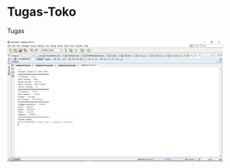 # Tugas-Toko
Tugas

![alt text](https://github.com/AhmadTorik/Tugas-Toko/blob/master/Screenshot%20(468).png)
